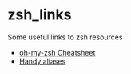 # zsh_links
Some useful links to zsh resources

* [oh-my-zsh Cheatsheet](https://github.com/robbyrussell/oh-my-zsh/wiki/Cheatsheet)
* [Handy aliases](https://gist.github.com/nepsilon/ec9c35bbf284e07d359d)


